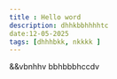 ```yaml
---
title : Hello word
description: dhhkbbhhhhtc
date:12-05-2025
tags: [dhhhbkk, nkkkk ]
---
```

&&vbnhhv bbhbbbhccdv
